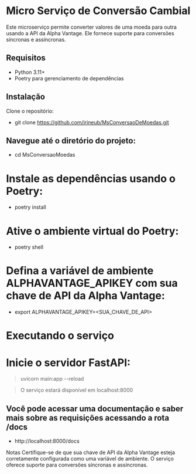 # Micro Serviço de Conversão Cambial

Este microserviço permite converter valores de uma moeda para outra usando a API da Alpha Vantage. Ele fornece suporte para conversões síncronas e assíncronas.

## Requisitos
- Python 3.11+
- Poetry para gerenciamento de dependências

## Instalação
Clone o repositório:

- git clone https://github.com/irineub/MsConversaoDeMoedas.git

## Navegue até o diretório do projeto:

- cd MsConversaoMoedas

# Instale as dependências usando o Poetry:

- poetry install

# Ative o ambiente virtual do Poetry:

- poetry shell

# Defina a variável de ambiente ALPHAVANTAGE_APIKEY com sua chave de API da Alpha Vantage:

- export ALPHAVANTAGE_APIKEY=<SUA_CHAVE_DE_API>

# Executando o serviço
# Inicie o servidor FastAPI:

> uvicorn main:app --reload

> O serviço estará disponível em localhost:8000
## Você pode acessar uma documentação e saber mais sobre as requisições acessando a rota /docs
- http://localhost:8000/docs
  

Notas
Certifique-se de que sua chave de API da Alpha Vantage esteja corretamente configurada como uma variável de ambiente.
O serviço oferece suporte para conversões síncronas e assíncronas.
